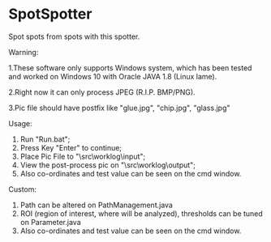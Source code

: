 # SpotSpotter
Spot spots from spots with this spotter.

Warning:

1.These software only supports Windows system, which has been tested and worked on Windows 10 with Oracle JAVA 1.8 (Linux lame).

2.Right now it can only process JPEG (R.I.P. BMP/PNG).

3.Pic file should have postfix like "glue.jpg", "chip.jpg", "glass.jpg"


Usage:
1. Run "Run.bat";
2. Press Key "Enter" to continue;
3. Place Pic File to "\src\worklog\input\";
4. View the post-process pic on "\src\worklog\output\";
5. Also co-ordinates and test value can be seen on the cmd window.

Custom:
1. Path can be altered on PathManagement.java
2. ROI (region of interest, where will be analyzed), thresholds can be tuned on Parameter.java
5. Also co-ordinates and test value can be seen on the cmd window.
